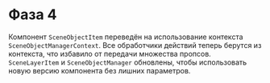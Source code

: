 # Фаза 4

Компонент `SceneObjectItem` переведён на использование контекста `SceneObjectManagerContext`.
Все обработчики действий теперь берутся из контекста, что избавило от передачи множества пропсов.
`SceneLayerItem` и `SceneObjectManager` обновлены, чтобы использовать новую версию компонента без лишних параметров.
